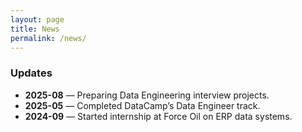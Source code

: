 ```yaml
---
layout: page
title: News
permalink: /news/
---
```


### Updates

- **2025-08** — Preparing Data Engineering interview projects.
- **2025-05** — Completed DataCamp’s Data Engineer track.
- **2024-09** — Started internship at Force Oil on ERP data systems.
